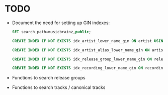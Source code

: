 # TODO

* Document the need for setting up GIN indexes:

    ```sql
    SET search_path=musicbrainz,public;

    CREATE INDEX IF NOT EXISTS idx_artist_lower_name_gin ON artist USING GIN (lower(name) gin_trgm_ops);

    CREATE INDEX IF NOT EXISTS idx_artist_alias_lower_name_gin ON artist_alias USING GIN (lower(name) gin_trgm_ops);

    CREATE INDEX IF NOT EXISTS idx_release_group_lower_name_gin ON release_group USING GIN (lower(name) gin_trgm_ops);

    CREATE INDEX IF NOT EXISTS idx_recording_lower_name_gin ON recording USING GIN (lower(name) gin_trgm_ops);
    ```
* Functions to search release groups
* Functions to search tracks / canonical tracks